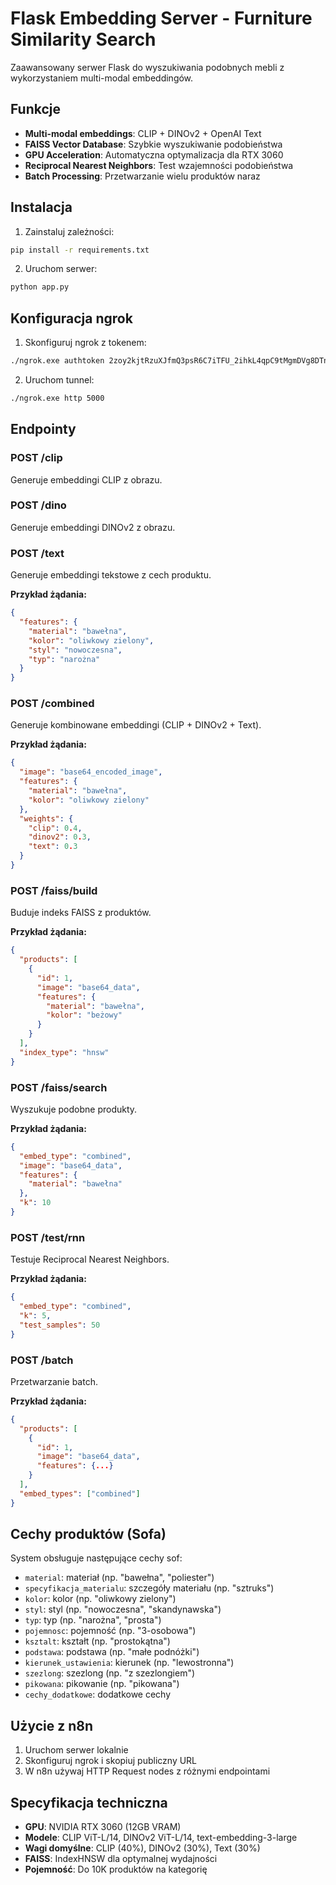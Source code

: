 # Flask Embedding Server - Furniture Similarity Search

Zaawansowany serwer Flask do wyszukiwania podobnych mebli z wykorzystaniem multi-modal embeddingów.

## Funkcje

- **Multi-modal embeddings**: CLIP + DINOv2 + OpenAI Text
- **FAISS Vector Database**: Szybkie wyszukiwanie podobieństwa
- **GPU Acceleration**: Automatyczna optymalizacja dla RTX 3060
- **Reciprocal Nearest Neighbors**: Test wzajemności podobieństwa
- **Batch Processing**: Przetwarzanie wielu produktów naraz

## Instalacja

1. Zainstaluj zależności:
```bash
pip install -r requirements.txt
```

2. Uruchom serwer:
```bash
python app.py
```

## Konfiguracja ngrok

1. Skonfiguruj ngrok z tokenem:
```bash
./ngrok.exe authtoken 2zoy2kjtRzuXJfmQ3psR6C7iTFU_2ihkL4qpC9tMgmDVg8DTn
```

2. Uruchom tunnel:
```bash
./ngrok.exe http 5000
```

## Endpointy

### POST /clip
Generuje embeddingi CLIP z obrazu.

### POST /dino
Generuje embeddingi DINOv2 z obrazu.

### POST /text
Generuje embeddingi tekstowe z cech produktu.

**Przykład żądania:**
```json
{
  "features": {
    "material": "bawełna",
    "kolor": "oliwkowy zielony",
    "styl": "nowoczesna",
    "typ": "narożna"
  }
}
```

### POST /combined
Generuje kombinowane embeddingi (CLIP + DINOv2 + Text).

**Przykład żądania:**
```json
{
  "image": "base64_encoded_image",
  "features": {
    "material": "bawełna",
    "kolor": "oliwkowy zielony"
  },
  "weights": {
    "clip": 0.4,
    "dinov2": 0.3,
    "text": 0.3
  }
}
```

### POST /faiss/build
Buduje indeks FAISS z produktów.

**Przykład żądania:**
```json
{
  "products": [
    {
      "id": 1,
      "image": "base64_data",
      "features": {
        "material": "bawełna",
        "kolor": "beżowy"
      }
    }
  ],
  "index_type": "hnsw"
}
```

### POST /faiss/search
Wyszukuje podobne produkty.

**Przykład żądania:**
```json
{
  "embed_type": "combined",
  "image": "base64_data",
  "features": {
    "material": "bawełna"
  },
  "k": 10
}
```

### POST /test/rnn
Testuje Reciprocal Nearest Neighbors.

**Przykład żądania:**
```json
{
  "embed_type": "combined",
  "k": 5,
  "test_samples": 50
}
```

### POST /batch
Przetwarzanie batch.

**Przykład żądania:**
```json
{
  "products": [
    {
      "id": 1,
      "image": "base64_data",
      "features": {...}
    }
  ],
  "embed_types": ["combined"]
}
```

## Cechy produktów (Sofa)

System obsługuje następujące cechy sof:
- `material`: materiał (np. "bawełna", "poliester")
- `specyfikacja_materialu`: szczegóły materiału (np. "sztruks")
- `kolor`: kolor (np. "oliwkowy zielony")
- `styl`: styl (np. "nowoczesna", "skandynawska")
- `typ`: typ (np. "narożna", "prosta")
- `pojemnosc`: pojemność (np. "3-osobowa")
- `ksztalt`: kształt (np. "prostokątna")
- `podstawa`: podstawa (np. "małe podnóżki")
- `kierunek_ustawienia`: kierunek (np. "lewostronna")
- `szezlong`: szezlong (np. "z szezlongiem")
- `pikowana`: pikowanie (np. "pikowana")
- `cechy_dodatkowe`: dodatkowe cechy

## Użycie z n8n

1. Uruchom serwer lokalnie
2. Skonfiguruj ngrok i skopiuj publiczny URL
3. W n8n używaj HTTP Request nodes z różnymi endpointami

## Specyfikacja techniczna

- **GPU**: NVIDIA RTX 3060 (12GB VRAM)
- **Modele**: CLIP ViT-L/14, DINOv2 ViT-L/14, text-embedding-3-large
- **Wagi domyślne**: CLIP (40%), DINOv2 (30%), Text (30%)
- **FAISS**: IndexHNSW dla optymalnej wydajności
- **Pojemność**: Do 10K produktów na kategorię